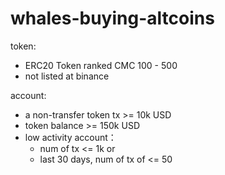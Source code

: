 # whales-buying-altcoins

token:

- ERC20 Token ranked CMC 100 - 500 
- not listed at binance

account:

- a non-transfer token tx >= 10k USD
- token balance >= 150k USD
- low activity account：
  - num of tx <= 1k or 
  - last 30 days, num of tx of <= 50
